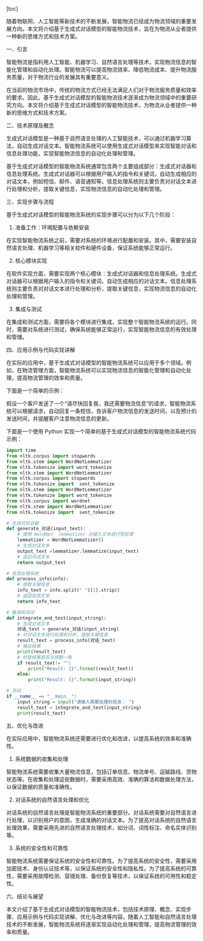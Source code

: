 
[toc]                    
                
                
随着物联网、人工智能等新技术的不断发展，智能物流已经成为物流领域的重要发展方向。本文将介绍基于生成式对话模型的智能物流技术，旨在为物流从业者提供一种新的思维方式和技术方案。

一、引言

智能物流是指利用人工智能、机器学习、自然语言处理等技术，实现物流信息的智能化管理和自动化处理。智能物流可以提高物流效率、降低物流成本、提升物流服务质量，对于物流行业的发展具有重要意义。

在当前的物流市场中，传统的物流方式已经无法满足人们对于物流服务质量和效率的要求。因此，基于生成式对话模型的智能物流技术逐渐成为物流领域中的重要研究方向。本文将介绍基于生成式对话模型的智能物流技术，为物流从业者提供一种新的思维方式和技术方案。

二、技术原理及概念

生成式对话模型是一种基于自然语言处理的人工智能技术，可以通过机器学习算法，自动生成对话文本。智能物流系统可以使用生成式对话模型来实现智能对话和信息处理功能，实现智能物流信息的自动化处理和管理。

基于生成式对话模型的智能物流系统通常包含两个主要组成部分：生成式对话器和信息处理系统。生成式对话器可以根据用户输入的指令和关键词，自动生成相应的对话文本，例如短信、邮件、语音通知等。信息处理系统则主要负责对对话文本进行处理和分析，提取关键信息，实现物流信息的自动化处理和管理。

三、实现步骤与流程

基于生成式对话模型的智能物流系统的实现步骤可以分为以下几个阶段：

1. 准备工作：环境配置与依赖安装

在实现智能物流系统之前，需要对系统的环境进行配置和安装。其中，需要安装自然语言处理、机器学习等相关软件和硬件设备，保证系统能够正常运行。

2. 核心模块实现

在软件实现方面，需要实现两个核心模块：生成式对话器和信息处理系统。生成式对话器可以根据用户输入的指令和关键词，自动生成相应的对话文本。信息处理系统则主要负责对对话文本进行处理和分析，提取关键信息，实现物流信息的自动化处理和管理。

3. 集成与测试

在集成和测试方面，需要将各个模块进行集成，实现整个智能物流系统的运行。同时，需要对系统进行测试，确保系统能够正常运行，实现智能物流信息的有效处理和管理。

四、应用示例与代码实现讲解

在实际的应用中，基于生成式对话模型的智能物流系统可以应用于多个领域。例如，在物流管理方面，智能物流系统可以实现物流信息的智能化管理和自动化处理，提高物流管理的效率和质量。

下面是一个简单的示例：

假设一个客户发送了一个“请尽快回复我，我还需要物流信息”的请求，智能物流系统可以根据请求，自动回复一条短信，告诉客户物流信息的发送时间，以及预计的发送时间，并提醒客户注意物流信息的更新。

下面是一个使用 Python 实现一个简单的基于生成式对话模型的智能物流系统代码示例：

```python
import time
from nltk.corpus import stopwords
from nltk.stem import WordNetLemmatizer
from nltk.tokenize import word_tokenize
from nltk.stem import WordNetLemmatizer
from nltk.corpus import stopwords
from nltk.tokenize import  sent_tokenize
from nltk.stem import WordNetLemmatizer
from nltk.tokenize import word_tokenize
from nltk.corpus import wordnet
from nltk.stem import WordNetLemmatizer
from nltk.tokenize import  sent_tokenize

# 生成式对话器
def generate_对话(input_text):
    # 使用 WordNet  lemmatizer 对输入文本进行预处理
    lemmatizer = WordNetLemmatizer()
    # 生成对话文本
    output_text =lemmatizer.lemmatize(input_text)
    # 返回对话文本
    return output_text

# 信息处理系统
def process_info(info):
    # 提取关键信息
    info_text = info.split(" ")[1].strip()
    # 返回信息文本
    return info_text

# 集成和测试
def integrate_and_test(input_string):
    # 生成对话文本
    对话_text = generate_对话(input_string)
    # 对对话文本进行处理和分析，提取关键信息
    result_text = process_info(对话_text)
    # 输出结果
    print(result_text)
    # 检查结果是否与预期一致
    if result_text!= "":
        print("Result: {}".format(result_text))
    else:
        print("Result: {}".format(input_string))

# 测试
if __name__ == "__main__":
    input_string = input("请输入需要处理的信息： ")
    result_text = integrate_and_test(input_string)
    print(result_text)
```

五、优化与改进

在实际应用中，智能物流系统还需要进行优化和改进，以提高系统的效率和准确性。

1. 系统数据的收集和处理

智能物流系统需要收集大量物流信息，包括订单信息、物流单号、运输路线、货物状态等。在收集和处理这些数据时，需要采用高效、准确的算法和数据处理方法，以保证数据的质量和准确性。

2. 对话系统的自然语言处理和优化

对话系统的自然语言处理是智能物流系统的重要部分。对话系统需要对自然语言进行处理，以识别用户的意图，生成准确的对话文本。为了提高对话系统的自然语言处理效果，需要采用先进的自然语言处理技术，如分词、词性标注、命名实体识别等。

3. 系统的安全性和可靠性

智能物流系统需要保证系统的安全性和可靠性。为了提高系统的安全性，需要采用加密技术、身份认证技术等，以保证系统的安全性和隐私性。为了提高系统的可靠性，需要采用故障检测、容错处理、备份恢复等技术，以保证系统的可用性和稳定性。

六、结论与展望

本文介绍了基于生成式对话模型的智能物流技术，包括技术原理、概念、实现步骤、应用示例与代码实现讲解、优化与改进等内容。随着人工智能和自然语言处理技术的不断发展，智能物流系统将逐渐实现自动化处理和管理，提高物流管理的效率和质量。

